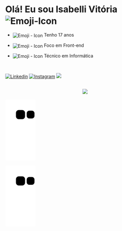<!--Apresentação-->
<h1> Olá! Eu sou Isabelli Vitória <img align='center' alt="Emoji-Icon" height="30px" width="30px" src="https://em-content.zobj.net/source/animated-noto-color-emoji/356/wilted-flower_1f940.gif">
</h1>

<!--Informações pessoais-->
- <img align='center' alt="Emoji - Icon" height="26px" width="26px" src="https://em-content.zobj.net/thumbs/120/apple/354/pushpin_1f4cc.png"> Tenho 17 anos
  
- <img align='center' alt="Emoji - Icon" height="26px" width="26px" src="https://em-content.zobj.net/thumbs/120/apple/354/woman-technologist_1f469-200d-1f4bb.png"> Foco em Front-end

- <img align='center' alt="Emoji - Icon" height="26px" width="26px" src="https://em-content.zobj.net/source/microsoft-teams/363/woman-student_1f469-200d-1f393.png"> Técnico em Informática

</br>

<!--Redes Sociais-->
[![Linkedin](https://img.shields.io/badge/LinkedIn-0077B5?style=for-the-badge&logo=linkedin&logoColor=white
)](https://www.linkedin.com/in/isabelli-vit%C3%B3ria-37514a20b/)
[![Instagram](https://img.shields.io/badge/Instagram-E4405F?style=for-the-badge&logo=instagram&logoColor=white
)](https://www.instagram.com/unow.iv/?next=%2F)
<a href = "mailto:isabelliv797@gmail.com" target="_blank"><img src="https://img.shields.io/badge/Gmail-D14836?style=for-the-badge&logo=gmail&logoColor=white" target="_blank"></a>

</br>
<!-- Dados do GitHub -->
<div align='center'>
    <a href="https://github.com/unowiv">
    <img height="180em" src="https://github-readme-stats-sigma-five.vercel.app/api?username=unowiv&show_icons=true&theme=dark&include_all_commits=true&count_private=true"/>
    </a>
</div>

<!--Cobrinha-->
![snake gif](https://github.com/unowiv/unowiv/blob/output/github-contribution-grid-snake.svg)

![Snake animation](https://github.com/unowiv/unowiv/blob/output/github-contribution-grid-snake.svg)
